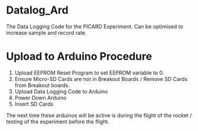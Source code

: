 # Datalog_Ard
The Data Logging Code for the PICARD Experiment.
Can be optimised to increase sample and record rate.

# Upload to Arduino Procedure
1. Upload EEPROM Reset Program to set EEPROM variable to 0.
2. Ensure Micro-SD Cards are not in Breakout Boards / Remove SD Cards from Breakout boards.
3. Upload Data Logging Code to Arduino
4. Power Down Arduino
5. Insert SD Cards

The next time these arduinos will be active is during the flight of the rocket / testing of the experiment before the flight.
